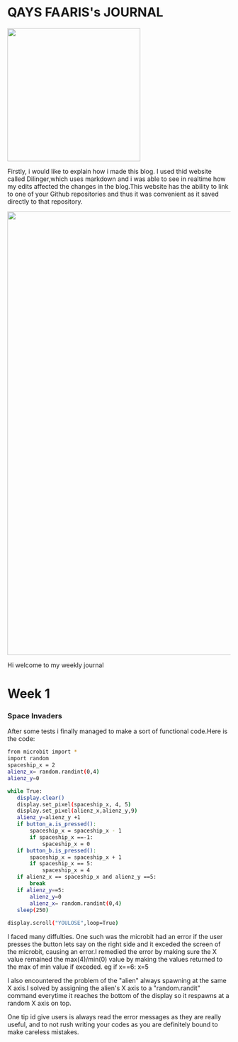 # QAYS FAARIS's JOURNAL

<img src="https://github.com/QaysFaaris23/The-Engineering-Academy/blob/master/WIN_20191106_22_02_05_Pro%20(2).jpg" width ="300">

Firstly, i would like to explain how i made this blog. I used thid website called Dilinger,which uses markdown and i was able to see in realtime how my edits affected the changes in the blog.This website has the ability to link to one of your Github repositories and thus it was convenient as it saved directly to that repository.

<img src="https://github.com/QaysFaaris23/The-Engineering-Academy/blob/master/Screenshot_of_Dilinger_Website.PNG" width ="1000">

Hi welcome to my weekly journal

# Week 1

### Space Invaders
 After some tests i finally managed to make a sort of functional code.Here is the code:
 ```sh
 from microbit import *
import random
spaceship_x = 2
alienz_x= random.randint(0,4)
alienz_y=0

while True:
    display.clear()
    display.set_pixel(spaceship_x, 4, 5)
    display.set_pixel(alienz_x,alienz_y,9)
    alienz_y=alienz_y +1
    if button_a.is_pressed():
        spaceship_x = spaceship_x - 1
        if spaceship_x ==-1:
            spaceship_x = 0
    if button_b.is_pressed():
        spaceship_x = spaceship_x + 1
        if spaceship_x == 5:
            spaceship_x = 4
    if alienz_x == spaceship_x and alienz_y ==5:
        break
    if alienz_y==5:
        alienz_y=0
        alienz_x= random.randint(0,4)
    sleep(250)
    
display.scroll("YOULOSE",loop=True)
 ```
I faced many diffulties. One such was the microbit had an error if the user presses the button lets say on the right side and it exceded the screen of the microbit, causing an error.I remedied the error by making sure the X value remained the max(4)/min(0) value by making the values returned to the max of min value if exceded. eg if x==6: x=5

I also encountered the problem of the "alien" always spawning at the same X axis.I solved by assigning the alien's X axis to a "random.randit" command everytime it reaches the bottom of the display so it respawns at a random X axis on top.

One tip id give users is always read the error messages as they are really useful, and to not rush writing your codes as you are definitely bound to make careless mistakes.



